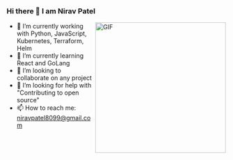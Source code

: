 ### Hi there 👋 I am **Nirav Patel**

<img align="right" alt="GIF" width="300px" src="https://media1.giphy.com/media/U0nW0QagDmTwA/giphy.gif" />

- 🔭 I’m currently working with Python, JavaScript, Kubernetes, Terraform, Helm
- 🌱 I’m currently learning React and GoLang
- 👯 I’m looking to collaborate on any project
- 🤔 I’m looking for help with "Contributing to open source"
- 📫 How to reach me: niravpatel8099@gmail.com
